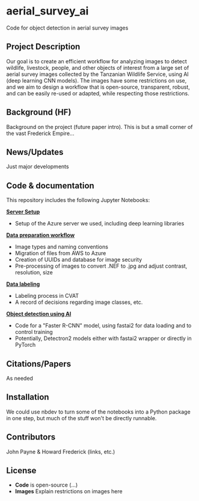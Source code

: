 # aerial_survey_ai
Code for object detection in aerial survey images

## Project Description
Our goal is to create an efficient workflow for analyzing images to detect wildlife, livestock, people, and other objects of interest from a large set of aerial survey images collected by the Tanzanian Wildlife Service, using AI (deep learning CNN models).  The images have some restrictions on use, and we aim to design a workflow that is open-source, transparent, robust, and can be easily re-used or adapted, while respecting those restrictions.

## Background (HF)
Background on the project (future paper intro).  This is but a small corner of the vast Frederick Empire...

## News/Updates
Just major developments 

## Code & documentation
This repository includes the following Jupyter Notebooks:

**[Server Setup](https://github.com/jcpayne/aerial_survey_ai/server_setup.ipynb)**
- Setup of the Azure server we used, including deep learning libraries

**[Data preparation workflow](https://github.com/jcpayne/aerial_survey_ai/data_preparation_workflow.ipynb)**
- Image types and naming conventions
- Migration of files from AWS to Azure
- Creation of UUIDs and database for image security
- Pre-processing of images to convert .NEF to .jpg and adjust contrast, resolution, size

**[Data labeling](https://github.com/jcpayne/aerial_survey_ai/data_labeling.ipynb)**
- Labeling process in CVAT 
- A record of decisions regarding image classes, etc.

**[Object detection using AI](https://github.com/jcpayne/aerial_survey_ai)**
- Code for a "Faster R-CNN" model, using fastai2 for data loading and to control training
- Potentially, Detectron2 models either with fastai2 wrapper or directly in PyTorch

## Citations/Papers
As needed

## Installation
We could use nbdev to turn some of the notebooks into a Python package in one step, but much of the stuff won't be directly runnable.

## Contributors
John Payne & Howard Frederick (links, etc.)

## License
- **Code** is open-source (...)
- **Images**  Explain restrictions on images here